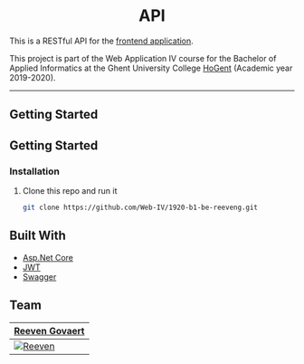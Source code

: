 

<h1 align="center">API</h1>


This is a RESTful API for the [frontend application](https://github.com/Web-IV/1920-b1-fe-reeveng).

This project is part of the Web Application IV course for the Bachelor of Applied Informatics at the Ghent University College [HoGent](https://www.hogent.be/en/) (Academic year 2019-2020).

---

## Getting Started

## Getting Started

### Installation

1. Clone this repo and run it

   ```bash
   git clone https://github.com/Web-IV/1920-b1-be-reeveng.git
   ```

## Built With

- [Asp.Net Core](https://dotnet.microsoft.com/apps/aspnet)
- [JWT](https://jwt.io)
- [Swagger](https://swagger.io/)


## Team
| <a href="https://github.com/reeveng" target="_blank">**Reeven Govaert**</a> | 
| --- | 
| [![Reeven](https://avatars3.githubusercontent.com/u/36441093?s=200)](https://github.com/reeveng)|

